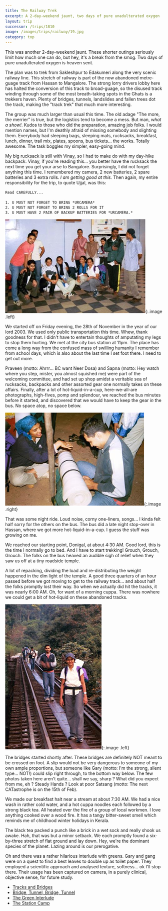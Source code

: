 ```yaml
---
title: The Railway Trek
excerpt: A 2-day-weekend jaunt, two days of pure unadulterated oxygen
layout: trip
successor: /trips/1810
image: /images/trips/railway/19.jpg 
category: top
---
```


This was another 2-day-weekend jaunt. These shorter outings seriously limit how much one can do, but hey, it's a break from the smog. Two days of pure unadulterated oxygen is heaven sent.

The plan was to trek from Sakleshpur to Edakumeri along the very scenic railway line. This stretch of railway is part of the now abandoned metre-guage track from Hassan to Mangalore. The strong lorry drivers lobby here has halted the conversion of this track to broad-guage, so the disused track winding through some of the most breath-taking spots in the Ghats is a trekkers haven. Plenty of bridges, tunnels, landslides and fallen trees dot the track, making the "track trek" that much more interesting.

The group was much larger than usual this time. The old adage "The more, the merrier" is true, but the logistics tend to become a mess. But man, *what a show!*. Kudos to those who did the preparation, amazing job folks. I would mention names, but I'm deathly afraid of missing somebody and slighting them. Everybody had sleeping bags, sleeping mats, rucksacks, breakfast, lunch, dinner, trail mix, plates, spoons, bus tickets... the works. Totally awesome. The task boggles my simpler, easy-going mind.

My big rucksack is still with Vinay, so I had to make do with my day-hike backpack. Vinay, if you're reading this... you better have the rucksack the next time you get your arse to Bangalore. Surprisingly, I did not forget anything this time. I remembered my camera, 2 new batteries, 2 spare batteries and 3 extra rolls. _I am getting good at this._ Then again, my entire responsibility for the trip, to quote Ujjal, was this: 

```
Read CAREFULLY...

1. U MUST NOT FORGET TO BRING *URCAMERA*
2. U MUST NOT FORGET TO BRING 2 ROLLS FOR IT
3. U MUST HAVE 2 PAIR OF BACKUP BATTERIES FOR *URCAMERA.*
```

![At the bus-stand](/images/trips/railway/01.jpg "At the bus-stand"){:.image .left}

We started off on Friday evening, the 28th of November in the year of our lord 2003.  We used only public transportation this time. Whew, thank goodness for that. I didn't have to entertain thoughts of amputating my legs to stop them hurting.  We met at the city bus station at 11pm. The place has come a long way from the confused mass of swilling humanity I remember from school days, which is also about the last time I set foot there. I need to get out more.

Praveen (motto: Ahrrr... BC want Neer Dosa) and Sapna (motto: Hey watch where you step, mister, you almost squished me) were part of the welcoming committee, and had set up shop amidst a veritable sea of rucksacks, backpacks and other assorted gear one normally takes on these affairs. Finally, after a lot of hot-liquid-in-a-cup, here-we-all-are photographs, high-fives, pomp and splendour, we reached the bus minutes before it started, and discovered that we would have to keep the gear *in* the bus. No space atop, no space below.

![Working at the Temple](/images/trips/railway/02.jpg 'Working at the Temple'){:.image .right}

That was some night ride. Loud noise, corny one-liners, songs... I kinda felt half sorry for the others on the bus. The bus did a late night stop-over in Hassan, where we got more hot-liquid-in-a-cup.  I guess the stuff was growing on me. 

We reached our starting point, Donigal, at about 4:30 AM. Good lord, this is the time I normally go to bed. And I have to start trekking! Grouch, Grouch, Grouch.  The folks on the bus heaved an audible sigh of relief when they saw us off at a tiny roadside temple. 

A lot of repacking, dividing the load and re-distributing the weight happened in the dim light of the temple. A good three quarters of an hour passed before we got moving to get to the railway track... and about half the folks promptly lost their way. So when we actually did hit the tracks, it was nearly 6:00 AM. Oh, for want of a morning cuppa. There was nowhere we could get a bit of hot-liquid on these abandoned tracks.

![Just crossed a bridge](/images/trips/railway/03.jpg "Just crossed a bridge"){:.image .left}

The bridges started shortly after. These bridges are definitely NOT meant to be crossed on foot. A slip would not be very dangerous to someone of my own ample proportions, but someone like Gary (motto: I'm the strong, silent type... NOT!) could slip right through, to the bottom way below. The few photos taken here aren't quite... shall we say, sharp ? What did you expect from me, eh ? Steady Hands ? Look at poor Satsang (motto: The next CATastrophe is on the 15th of Feb). 

We made our breakfast halt near a stream at about 7:30 AM. We had a nice wash in rather cold water, and a hot cuppa noodles each followed by a strong black tea. All heated over the fire of a group of local workmen. I love anything cooked over a wood fire. It has a tangy bitter-sweet smell which reminds me of childhood winter holidays in Kerala. 

The black tea packed a punch like a brick in a wet sock and really shook us awake. Hah, that was but a minor setback. We each promptly found a six-by-three stretch of flat ground and lay down. Hey, we're the dominant species of the planet. Lazing around is our prerogative. 

Oh and there was a rather hilarious interlude with greens. Gary and gang were on a quest to find a best leaves to double up as toilet paper. They employed a scientific approach and analysed texture, softness... ok I'll stop there. Their usage has been captured on camera, in a purely clinical, objective sense, for future study. 



* [Tracks and Bridges](/trips/1810)
* [Bridge, Tunnel, Bridge, Tunnel](/trips/1811)
* [The Green Interlude](/trips/1812)
* [The Station Camp](/trips/1813)
